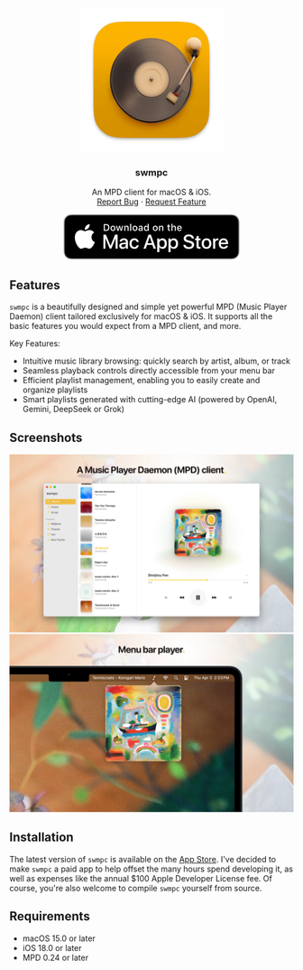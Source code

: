 <div align="center">
	<a href="https://github.com/CamilleScholtz/swmpc">
		<img src="https://raw.githubusercontent.com/CamilleScholtz/swmpc/refs/heads/main/Assets/Icon.webp" width="256" alt="swmpc">
	</a>
	<h3 align="center">swmpc</h3>
	<p align="center">
		An MPD client for macOS & iOS.
		<br />
		<a href="https://github.com/CamilleScholtz/swmpc/issues">Report Bug</a>
		·
		<a href="https://github.com/CamilleScholtz/swmpc/issues">Request Feature</a>
	</p>
	<a href="https://apps.apple.com/app/swmpc/id6743818735" target="_blank">
		<img src="https://raw.githubusercontent.com/CamilleScholtz/swmpc/refs/heads/main/Assets/Download.svg" alt="Download">
	</a>
</div>

## Features

`swmpc` is a beautifully designed and simple yet powerful MPD (Music Player Daemon) client tailored exclusively for macOS & iOS. It supports all the basic features you would expect from a MPD client, and more.

Key Features:

- Intuitive music library browsing: quickly search by artist, album, or track
- Seamless playback controls directly accessible from your menu bar
- Efficient playlist management, enabling you to easily create and organize playlists
- Smart playlists generated with cutting-edge AI (powered by OpenAI, Gemini, DeepSeek or Grok)


## Screenshots

![App](https://raw.githubusercontent.com/CamilleScholtz/swmpc/refs/heads/main/Assets/App.webp)
![Popover](https://raw.githubusercontent.com/CamilleScholtz/swmpc/refs/heads/main/Assets/Popover.webp)


## Installation

The latest version of `swmpc` is available on the [App Store](https://apps.apple.com/app/swmpc/id6743818735). I've decided to make `swmpc` a paid app to help offset the many hours spend developing it, as well as expenses like the annual $100 Apple Developer License fee. Of course, you're also welcome to compile `swmpc` yourself from source.


## Requirements

- macOS 15.0 or later
- iOS 18.0 or later
- MPD 0.24 or later
